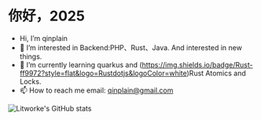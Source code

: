 # 你好，2025

-  Hi, I’m qinplain
-  👀 I’m interested in Backend:PHP、Rust、Java. And interested in new things.
-  🌱 I’m currently learning quarkus and (https://img.shields.io/badge/Rust-ff9972?style=flat&logo=Rustdotjs&logoColor=white)Rust Atomics and Locks.
- 📫 How to reach me  email: qinplain@gmail.com

![Litworke's GitHub stats](https://github-readme-stats.vercel.app/api?username=TOP-OWN)
